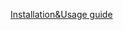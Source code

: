 [Installation&Usage guide](https://severalnines.com/database-blog/using-kubernetes-deploy-postgresql)

